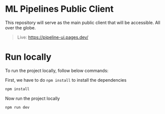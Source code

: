 # ML Pipelines Public Client
This repository will serve as the main public client that will be accessible. All over the globe.
> Live: https://pipeline-ui.pages.dev/

# Run locally 
To run the project locally, follow below commands: 

First, we have to do `npm install` to install the dependencies
```bash
npm install
```

Now run the project locally
```bash
npm run dev
```
